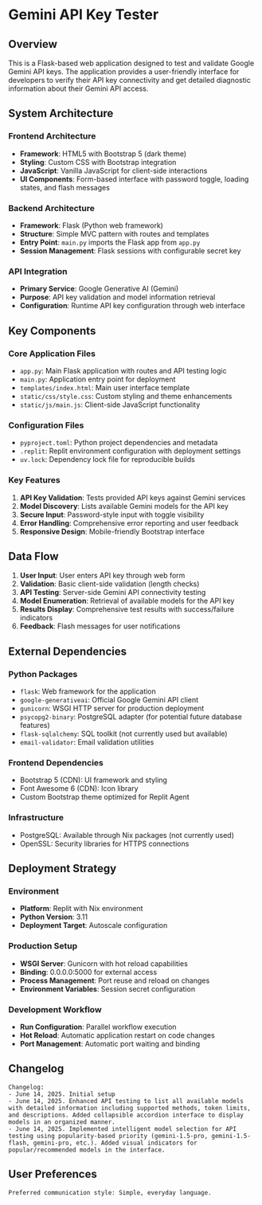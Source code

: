 # Gemini API Key Tester

## Overview

This is a Flask-based web application designed to test and validate Google Gemini API keys. The application provides a user-friendly interface for developers to verify their API key connectivity and get detailed diagnostic information about their Gemini API access.

## System Architecture

### Frontend Architecture
- **Framework**: HTML5 with Bootstrap 5 (dark theme)
- **Styling**: Custom CSS with Bootstrap integration
- **JavaScript**: Vanilla JavaScript for client-side interactions
- **UI Components**: Form-based interface with password toggle, loading states, and flash messages

### Backend Architecture
- **Framework**: Flask (Python web framework)
- **Structure**: Simple MVC pattern with routes and templates
- **Entry Point**: `main.py` imports the Flask app from `app.py`
- **Session Management**: Flask sessions with configurable secret key

### API Integration
- **Primary Service**: Google Generative AI (Gemini)
- **Purpose**: API key validation and model information retrieval
- **Configuration**: Runtime API key configuration through web interface

## Key Components

### Core Application Files
- `app.py`: Main Flask application with routes and API testing logic
- `main.py`: Application entry point for deployment
- `templates/index.html`: Main user interface template
- `static/css/style.css`: Custom styling and theme enhancements
- `static/js/main.js`: Client-side JavaScript functionality

### Configuration Files
- `pyproject.toml`: Python project dependencies and metadata
- `.replit`: Replit environment configuration with deployment settings
- `uv.lock`: Dependency lock file for reproducible builds

### Key Features
1. **API Key Validation**: Tests provided API keys against Gemini services
2. **Model Discovery**: Lists available Gemini models for the API key
3. **Secure Input**: Password-style input with toggle visibility
4. **Error Handling**: Comprehensive error reporting and user feedback
5. **Responsive Design**: Mobile-friendly Bootstrap interface

## Data Flow

1. **User Input**: User enters API key through web form
2. **Validation**: Basic client-side validation (length checks)
3. **API Testing**: Server-side Gemini API connectivity testing
4. **Model Enumeration**: Retrieval of available models for the API key
5. **Results Display**: Comprehensive test results with success/failure indicators
6. **Feedback**: Flash messages for user notifications

## External Dependencies

### Python Packages
- `flask`: Web framework for the application
- `google-generativeai`: Official Google Gemini API client
- `gunicorn`: WSGI HTTP server for production deployment
- `psycopg2-binary`: PostgreSQL adapter (for potential future database features)
- `flask-sqlalchemy`: SQL toolkit (not currently used but available)
- `email-validator`: Email validation utilities

### Frontend Dependencies
- Bootstrap 5 (CDN): UI framework and styling
- Font Awesome 6 (CDN): Icon library
- Custom Bootstrap theme optimized for Replit Agent

### Infrastructure
- PostgreSQL: Available through Nix packages (not currently used)
- OpenSSL: Security libraries for HTTPS connections

## Deployment Strategy

### Environment
- **Platform**: Replit with Nix environment
- **Python Version**: 3.11
- **Deployment Target**: Autoscale configuration

### Production Setup
- **WSGI Server**: Gunicorn with hot reload capabilities
- **Binding**: 0.0.0.0:5000 for external access
- **Process Management**: Port reuse and reload on changes
- **Environment Variables**: Session secret configuration

### Development Workflow
- **Run Configuration**: Parallel workflow execution
- **Hot Reload**: Automatic application restart on code changes
- **Port Management**: Automatic port waiting and binding

## Changelog

```
Changelog:
- June 14, 2025. Initial setup
- June 14, 2025. Enhanced API testing to list all available models with detailed information including supported methods, token limits, and descriptions. Added collapsible accordion interface to display models in an organized manner.
- June 14, 2025. Implemented intelligent model selection for API testing using popularity-based priority (gemini-1.5-pro, gemini-1.5-flash, gemini-pro, etc.). Added visual indicators for popular/recommended models in the interface.
```

## User Preferences

```
Preferred communication style: Simple, everyday language.
```